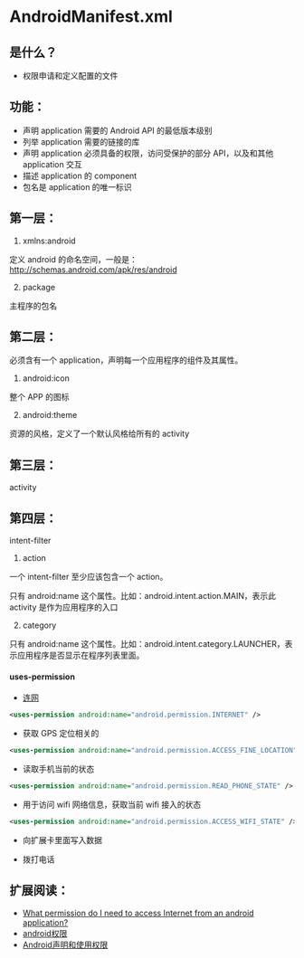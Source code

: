 # AndroidManifest.xml 


## 是什么？

* 权限申请和定义配置的文件

## 功能：

* 声明 application 需要的 Android API 的最低版本级别
* 列举 application 需要的链接的库
* 声明 application 必须具备的权限，访问受保护的部分 API，以及和其他 application 交互
* 描述 application 的 component
* 包名是 application 的唯一标识


## 第一层：

1. xmlns:android

定义 android 的命名空间，一般是： http://schemas.android.com/apk/res/android

2. package

主程序的包名

## 第二层：

必须含有一个 application，声明每一个应用程序的组件及其属性。

1. android:icon  

整个 APP 的图标

2. android:theme

资源的风格，定义了一个默认风格给所有的 activity


## 第三层：

activity 


## 第四层：

intent-filter

1. action

一个 intent-filter 至少应该包含一个 action。

只有 android:name 这个属性。比如：android.intent.action.MAIN，表示此 activity 是作为应用程序的入口

2. category

只有 android:name 这个属性。比如：android.intent.category.LAUNCHER，表示应用程序是否显示在程序列表里面。



#### uses-permission

* [连网](http://developer.android.com/training/basics/network-ops/connecting.html)

```xml
<uses-permission android:name="android.permission.INTERNET" />
```


* 获取 GPS 定位相关的

```xml
<uses-permission android:name="android.permission.ACCESS_FINE_LOCATION" />
```

* 读取手机当前的状态

```xml
<uses-permission android:name="android.permission.READ_PHONE_STATE" />
```

* 用于访问 wifi 网络信息，获取当前 wifi 接入的状态

```xml
<uses-permission android:name="android.permission.ACCESS_WIFI_STATE" />
```

* 向扩展卡里面写入数据

<uses-permission android:name="android.permission.WRITE_EXTERNAL_STORAGE" />


* 拨打电话

<uses-permission android:name="android.permission.CALL_PHONE" />


## 扩展阅读：

* [What permission do I need to access Internet from an android application?](http://stackoverflow.com/questions/2378607/what-permission-do-i-need-to-access-internet-from-an-android-application)
* [android权限](http://blog.sina.com.cn/s/blog_4ba5b45e0102ek9m.html)
* [Android声明和使用权限](http://blog.csdn.net/liuhe688/article/details/6417983)